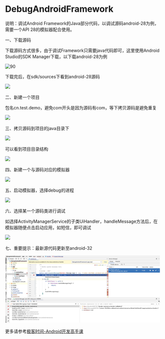 # DebugAndroidFramework

说明：调试Android Framework的Java部分代码，以调试源码android-28为例，需要一个API 28的模拟器配合使用。

一、下载源码

下载源码方式很多，由于调试Framework只需要java代码即可，这里使用Android Studio的SDK Manager下载，以下载android-28为例

![90](image/download_android_28.jpg)

下载完后，在sdk/sources下看到android-28源码

![](image/source_android_28.jpg)

二、新建一个项目

包名cn.test.demo，避免com开头是因为源码有com，等下拷贝源码是避免重复

![](image/create_new_project.jpg)

三、拷贝源码到项目的java目录下

![](image/copy_sources.jpg)

可以看到项目目录结构

![](image/project.jpg)

四、新建一个与源码对应的模拟器

![](image/avd_28.jpg)

五、启动模拟器，选择debug的进程

![](image/select_process.jpg)

六、选择某一个源码类进行调试

如选择ActivityManagerService的子类UiHandler，handleMessage方法后，在模拟器随便点击启动应用，如短信，即可调试

![](image/debug_source.jpg)

七、重要提示：最新源代码更新至android-32

![](image/android_33_debug.jpg)

更多请参考[极客时间-Android开发高手课](https://time.geekbang.org/column/article/85425)





